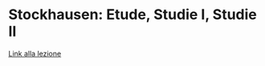 # Stockhausen: Etude, Studie I, Studie II

[Link alla lezione](https://www.youtube.com/watch?v=440Lt6hqPwc&feature=emb_logo)
